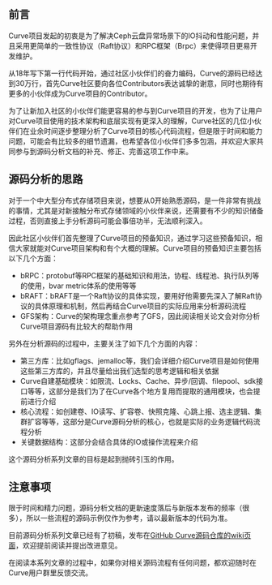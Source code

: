 ## 前言
Curve项目发起的初衷是为了解决Ceph云盘异常场景下的IO抖动和性能问题，并且采用更简单的一致性协议（Raft协议）和RPC框架（Brpc）来使得项目更易开发维护。

从18年写下第一行代码开始，通过社区小伙伴们的奋力编码，Curve的源码已经达到30万行，首先Curve社区要向各位Contributors表达诚挚的谢意，同时也期待有更多的小伙伴成为Curve项目的Contributor。

为了让新加入社区的小伙伴们能更容易的参与到Curve项目的开发，也为了让用户对Curve项目使用的技术架构和底层实现有更深入的理解，Curve社区的几位小伙伴们在业余时间逐步整理分析了Curve项目的核心代码流程，但是限于时间和能力问题，可能会有比较多的细节遗漏，也希望各位小伙伴们多多包涵，并欢迎大家共同参与到源码分析文档的补充、修正、完善这项工作中来。

## 源码分析的思路

对于一个中大型分布式存储项目来说，想要从0开始熟悉源码，是一件非常有挑战的事情，尤其是对新接触分布式存储领域的小伙伴来说，还需要有不少的知识储备过程，否则直接上手分析源码可能会事倍功半，无法顺利深入。

因此社区小伙伴们首先整理了Curve项目的预备知识，通过学习这些预备知识，相信大家就能对Curve项目架构和有个大概的理解。Curve项目的预备知识主要包括以下几个方面：

*   bRPC：protobuf等RPC框架的基础知识和用法，协程、线程池、执行队列等的使用，bvar metric体系的使用等等
*   bRAFT：bRAFT是一个Raft协议的具体实现，要用好他需要先深入了解Raft协议的具体原理和机制，然后再结合Curve项目的实际应用来分析源码流程
*   GFS架构：Curve的架构理念重点参考了GFS，因此阅读相关论文会对你分析Curve项目源码有比较大的帮助作用

另外在分析源码的过程中，主要关注了如下几个方面的内容：

*   第三方库：比如gflags、jemalloc等，我们会详细介绍Curve项目是如何使用这些第三方库的，并且尽量给出我们选型的思考逻辑和相关依据
*   Curve自建基础模块：如限流、Locks、Cache、异步/回调、filepool、sdk接口等等，这部分是我们为了在Curve各个地方复用而提取的通用模块，也会提前进行介绍
*   核心流程：如创建卷、IO读写、扩容卷、快照克隆、心跳上报、选主逻辑、集群扩容等等，这部分是Curve源码分析的核心，也就是实际的业务逻辑代码流程分析
*   关键数据结构：这部分会结合具体的IO或操作流程来介绍

这个源码分析系列文章的目标是起到抛砖引玉的作用。

## 注意事项

限于时间和精力问题，源码分析文档的更新速度落后与新版本发布的频率（很多），所以一些流程的源码示例仅作为参考，请以最新版本的代码为准。

目前源码分析系列文章已经有了初稿，发布在[GitHub Curve源码仓库的wiki页面](https://github.com/opencurve/curve/wiki/Curve%E6%BA%90%E7%A0%81%E5%8F%8A%E6%A0%B8%E5%BF%83%E6%B5%81%E7%A8%8B%E6%B7%B1%E5%BA%A6%E8%A7%A3%E8%AF%BB)，欢迎提前阅读并提出改进意见。

在阅读本系列文章的过程中，如果你对相关源码流程有任何问题，都欢迎随时在Curve用户群里反馈交流。

